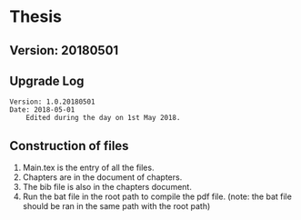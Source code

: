 # Thesis

## Version: 20180501

## Upgrade Log
    Version: 1.0.20180501
    Date: 2018-05-01
        Edited during the day on 1st May 2018.
        


## Construction of files
1. Main.tex is the entry of all the files.
2. Chapters are in the document of chapters.
3. The bib file is also in the chapters document.
4. Run the bat file in the root path to compile the pdf file. (note: the bat file should be ran in the same path with the root path)